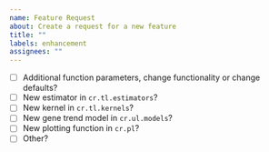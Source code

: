 ```yaml
---
name: Feature Request
about: Create a request for a new feature
title: ""
labels: enhancement
assignees: ""
---
```


<!-- What kind of feature would you like to request? -->
- [ ] Additional function parameters, change functionality or change defaults?
- [ ] New estimator in `cr.tl.estimators`?
- [ ] New kernel in `cr.tl.kernels`?
- [ ] New gene trend model in `cr.ul.models`?
- [ ] New plotting function in `cr.pl`?
- [ ] Other?
